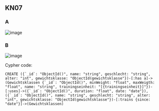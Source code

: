 ## KN07
  
### A

![image](https://github.com/Noah8820/m165_2024/assets/113603845/c24473a9-84dc-40b4-9968-060d599a4d7a)

### B

![image](https://github.com/Noah8820/m165_2024/assets/113603845/2317e3b9-1506-4bb8-82fa-4a136dc3f39b)

Cypher code:

```
CREATE ({`_id`: "ObjectId()", name: "string", geschlecht: "string", alter: "int", gewichtsklasse: "ObjectId(gewichtsklasse"})-[:has a]->(Gewichtsklassen {`_id`: "ObjectId()", minWeight: "float", maxWeigth: "float", name: "string", trainingseinheit: "[{trainingseinheit}]"})-[:uses]->({`_id`: "ObjectId()", duration: "float", date: "date"}),
({`_id`: "ObjectId()", name: "string", geschlecht: "string", alter: "int", gewichtsklasse: "ObjectId(gewichtsklasse"})-[:trains {since: "date"}]->(Gewichtsklassen)
```


